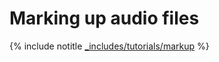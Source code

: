 # Marking up audio files

{% include notitle [_includes/tutorials/markup](../../_includes/tutorials/markup.md) %}
